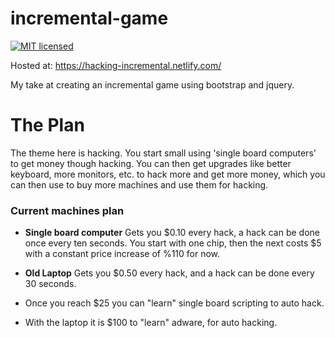 # incremental-game
[![MIT licensed](https://img.shields.io/badge/license-MIT-blue.svg)](./LICENSE.md)

Hosted at: https://hacking-incremental.netlify.com/

My take at creating an incremental game using bootstrap and jquery.

# The Plan
The theme here is hacking. You start small using 'single board computers' to get
money though hacking. You can then get upgrades like better keyboard, more
monitors, etc. to hack more and get more money, which you can then use to buy
more machines and use them for hacking.

### Current machines plan

* **Single board computer** Gets you $0.10 every hack, a hack can be done once
    every ten seconds. You start with one chip, then the next costs $5 with a
    constant price increase of %110 for now.
* **Old Laptop** Gets you $0.50 every hack, and a hack can be done every 30
    seconds.

* Once you reach $25 you can "learn" single board scripting to auto hack.
* With the laptop it is $100 to "learn" adware, for auto hacking.
